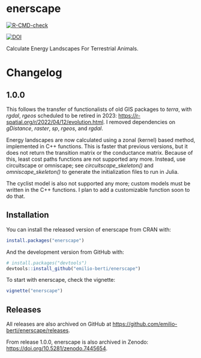 
<!-- README.md is generated from README.Rmd. Please edit that file -->

# enerscape

<!-- badges: start -->

[![R-CMD-check](https://github.com/emilio-berti/enerscape/workflows/R-CMD-check/badge.svg)](https://github.com/emilio-berti/enerscape/actions)

[![DOI](https://zenodo.org/badge/DOI/10.5281/zenodo.7445654.svg)](https://doi.org/10.5281/zenodo.7445654)

<!-- badges: end -->

Calculate Energy Landscapes For Terrestrial Animals.

# Changelog

## 1.0.0

This follows the transfer of functionalists of old GIS packages to _terra_, with _rgdal_, _rgeos_ scheduled to be retired in 2023: <https://r-spatial.org/r/2022/04/12/evolution.html>. I removed dependencies on _gDistance_, _raster_, _sp_, _rgeos_, and _rgdal_.

Energy landscapes are now calculated using a zonal (kernel) based method, implemented in C++ functions.
This is faster that previous versions, but it does not return the transition matrix or the conductance matrix.
Because of this, least cost paths functions are not supported any more.
Instead, use circuitscape or omniscape; see *circuitscape_skeleton()* and *omniscape_skeleton()* to generate the initialization files to run in Julia.

The cyclist model is also not supported any more; custom models must be written in the C++ functions.
I plan to add a customizable function soon to do that.

## Installation

You can install the released version of enerscape from CRAN with:

```r
install.packages("enerscape")
```

And the development version from GitHub with:

```r
# install.packages("devtools")
devtools::install_github("emilio-berti/enerscape")
```

To start with enerscape, check the vignette:
```r
vignette("enerscape")
```

## Releases

All releases are also archived on GitHub at <https://github.com/emilio-berti/enerscape/releases>.

From release 1.0.0, enerscape is also archived in Zenodo: <https://doi.org/10.5281/zenodo.7445654>.

